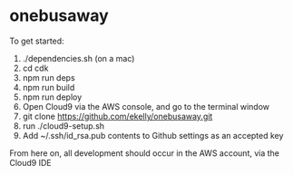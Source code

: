 # onebusaway

To get started:

1. ./dependencies.sh (on a mac)
2. cd cdk
3. npm run deps
4. npm run build
5. npm run deploy
6. Open Cloud9 via the AWS console, and go to the terminal window
7. git clone https://github.com/ekelly/onebusaway.git
8. run ./cloud9-setup.sh
9. Add ~/.ssh/id_rsa.pub contents to Github settings as an accepted key

From here on, all development should occur in the AWS account, via the Cloud9 IDE
